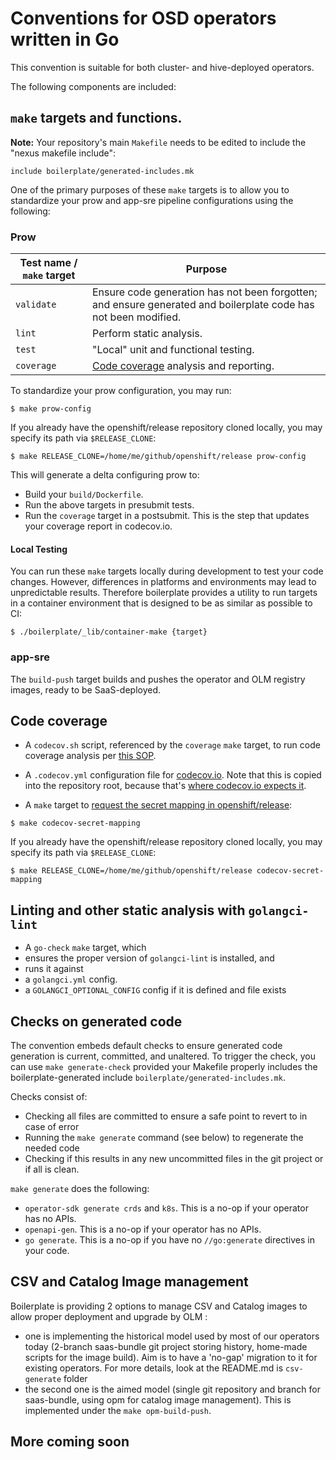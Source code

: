 # Conventions for OSD operators written in Go

This convention is suitable for both cluster- and hive-deployed operators.

The following components are included:

## `make` targets and functions.
**Note:** Your repository's main `Makefile` needs to be edited to include the
"nexus makefile include":

```
include boilerplate/generated-includes.mk
```

One of the primary purposes of these `make` targets is to allow you to
standardize your prow and app-sre pipeline configurations using the
following:

### Prow

| Test name / `make` target | Purpose                                                                                                         |
|---------------------------|-----------------------------------------------------------------------------------------------------------------|
| `validate`                | Ensure code generation has not been forgotten; and ensure generated and boilerplate code has not been modified. |
| `lint`                    | Perform static analysis.                                                                                        |
| `test`                    | "Local" unit and functional testing.                                                                            |
| `coverage`                | [Code coverage](#code-coverage) analysis and reporting.                                                         |

To standardize your prow configuration, you may run:

```shell
$ make prow-config
```

If you already have the openshift/release repository cloned locally, you
may specify its path via `$RELEASE_CLONE`:

```shell
$ make RELEASE_CLONE=/home/me/github/openshift/release prow-config
```

This will generate a delta configuring prow to:
- Build your `build/Dockerfile`.
- Run the above targets in presubmit tests.
- Run the `coverage` target in a postsubmit. This is the step that
  updates your coverage report in codecov.io.

#### Local Testing
You can run these `make` targets locally during development to test your
code changes. However, differences in platforms and environments may
lead to unpredictable results. Therefore boilerplate provides a utility
to run targets in a container environment that is designed to be as
similar as possible to CI:

```shell
$ ./boilerplate/_lib/container-make {target}
```

### app-sre

The `build-push` target builds and pushes the operator and OLM registry images,
ready to be SaaS-deployed.

## Code coverage
- A `codecov.sh` script, referenced by the `coverage` `make` target, to
run code coverage analysis per [this SOP](https://github.com/openshift/ops-sop/blob/93d100347746ce04ad552591136818f82043c648/services/codecov.md).

- A `.codecov.yml` configuration file for
  [codecov.io](https://docs.codecov.io/docs/codecov-yaml). Note that
  this is copied into the repository root, because that's
  [where codecov.io expects it](https://docs.codecov.io/docs/codecov-yaml#can-i-name-the-file-codecovyml).

- A `make` target to [request the secret mapping in openshift/release](https://github.com/openshift/ops-sop/blob/be43125239deb1f2bbc1ef54f010410e97ff6146/services/codecov.md#openshiftrelease-pr-1---secret-mapping):

```shell
$ make codecov-secret-mapping
```

If you already have the openshift/release repository cloned locally, you
may specify its path via `$RELEASE_CLONE`:

```shell
$ make RELEASE_CLONE=/home/me/github/openshift/release codecov-secret-mapping
```

## Linting and other static analysis with `golangci-lint`

- A `go-check` `make` target, which
- ensures the proper version of `golangci-lint` is installed, and
- runs it against
- a `golangci.yml` config.
- a `GOLANGCI_OPTIONAL_CONFIG` config if it is defined and file exists

## Checks on generated code

The convention embeds default checks to ensure generated code generation is current, committed, and unaltered.
To trigger the check, you can use `make generate-check` provided your Makefile properly includes the boilerplate-generated include `boilerplate/generated-includes.mk`.

Checks consist of:
* Checking all files are committed to ensure a safe point to revert to in case of error
* Running the `make generate` command (see below) to regenerate the needed code
* Checking if this results in any new uncommitted files in the git project or if all is clean.

`make generate` does the following:
* `operator-sdk generate crds` and `k8s`. This is a no-op if your
  operator has no APIs.
* `openapi-gen`. This is a no-op if your operator has no APIs.
* `go generate`. This is a no-op if you have no `//go:generate`
  directives in your code.

## CSV and Catalog Image management

Boilerplate is providing 2 options to manage CSV and Catalog images to allow proper deployment and upgrade by OLM : 
- one is implementing the historical model used by most of our operators today (2-branch saas-bundle git project storing history, home-made scripts for the image build). Aim is to have a 'no-gap' migration to it for existing operators. For more details, 
look at the README.md is `csv-generate` folder
- the second one is the aimed model (single git repository and branch for saas-bundle, using opm for catalog image management). This is implemented under the `make opm-build-push`.

## More coming soon
